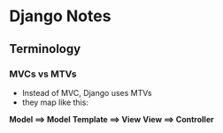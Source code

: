 # Django Notes



## Terminology

### MVCs vs MTVs

- Instead of MVC, Django uses MTVs
- they map like this:

**Model ==> Model**
**Template ==> View**
**View ==> Controller**